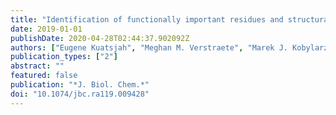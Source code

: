 ```yaml
---
title: "Identification of functionally important residues and structural features in a bacterial lignostilbene dioxygenase"
date: 2019-01-01
publishDate: 2020-04-28T02:44:37.902092Z
authors: ["Eugene Kuatsjah", "Meghan M. Verstraete", "Marek J. Kobylarz", "Alvin K. N. Liu", "Michael E. P. Murphy", "Lindsay D. Eltis"]
publication_types: ["2"]
abstract: ""
featured: false
publication: "*J. Biol. Chem.*"
doi: "10.1074/jbc.ra119.009428"
---
```


